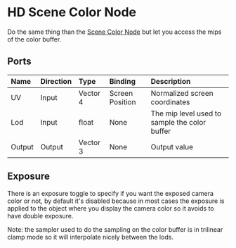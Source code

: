 # HD Scene Color Node

Do the same thing than the [Scene Color Node](Scene-Color-Node.md) but let you access the mips of the color buffer. 

## Ports

| Name        | Direction           | Type  | Binding | Description |
|:------------ |:-------------|:-----|:---|:---|
| UV     | Input | Vector 4 | Screen Position | Normalized screen coordinates |
| Lod | Input | float | None | The mip level used to sample the color buffer | 
| Output | Output      |    Vector 3 | None | Output value |

## Exposure

There is an exposure toggle to specify if you want the exposed camera color or not, by default it's disabled because in most cases the exposure is applied to the object where you display the camera color so it avoids to have double exposure.

Note: the sampler used to do the sampling on the color buffer is in trilinear clamp mode so it will interpolate nicely between the lods.